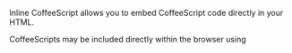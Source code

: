 Inline CoffeeScript allows you to embed CoffeeScript code directly in your HTML. 

CoffeeScripts may be included directly within the browser using <script type="text/coffeescript"> tags. Next, simply include coffee-script.js, and you're all set!  Including the script also gives you access to CoffeeScript.compile() so you can pop open Firebug or any other JS console and try compiling some strings. 

The usual caveats about CoffeeScript apply — your inline scripts will run within a closure wrapper, so if you want to expose global variables or functions, attach them to the window object. 